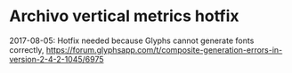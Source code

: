 # Archivo vertical metrics hotfix

2017-08-05: Hotfix needed because Glyphs cannot generate fonts correctly, https://forum.glyphsapp.com/t/composite-generation-errors-in-version-2-4-2-1045/6975



